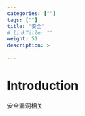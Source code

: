 ```yaml
---
categories: [""] 
tags: [""] 
title: "安全"
# linkTitle: ""
weight: 51
description: >
  
---
```


# Introduction
安全漏洞相关
